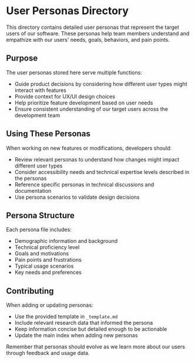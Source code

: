 # User Personas Directory

This directory contains detailed user personas that represent the target users of our software. These personas help team members understand and empathize with our users' needs, goals, behaviors, and pain points.

## Purpose

The user personas stored here serve multiple functions:
- Guide product decisions by considering how different user types might interact with features
- Provide context for UX/UI design choices
- Help prioritize feature development based on user needs
- Ensure consistent understanding of our target users across the development team

## Using These Personas

When working on new features or modifications, developers should:
- Review relevant personas to understand how changes might impact different user types
- Consider accessibility needs and technical expertise levels described in the personas
- Reference specific personas in technical discussions and documentation
- Use persona scenarios to validate design decisions

## Persona Structure

Each persona file includes:
- Demographic information and background
- Technical proficiency level
- Goals and motivations
- Pain points and frustrations
- Typical usage scenarios
- Key needs and preferences

## Contributing

When adding or updating personas:
- Use the provided template in `_template.md`
- Include relevant research data that informed the persona
- Keep information concise but detailed enough to be actionable
- Update the main index when adding new personas

Remember that personas should evolve as we learn more about our users through feedback and usage data.
